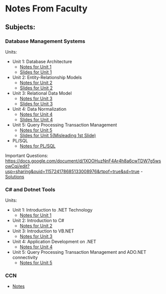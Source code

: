 # Notes From Faculty
## Subjects:
### Database Management Systems

Units:
- Unit 1: Database Architecture
    - [Notes for Unit 1](https://docs.google.com/document/d/1Prj1StphRbG4Vr4NhFGI4F6U17E4mYtF/edit?usp=sharing&ouid=115724178685133008976&rtpof=true&sd=true)
    - [Slides for Unit 1](https://drive.google.com/file/d/1a4AF_poF8PNfUb3djxFisOL4WIkr1FRg/view)
- Unit 2: Entity-Relationship Models
    - [Notes for Unit 2](https://drive.google.com/file/d/1v6W5FwZu3Ugn2FfqAmwinjbLHBAu2p4N/view?usp=sharing)
    - [Slides for Unit 2](https://drive.google.com/file/d/1a66v0fKfalZY4WAkFjGmMLMDKDASXx6i/view)
- Unit 3: Relational Data Model
    - [Notes for Unit 3](https://docs.google.com/document/d/1DV6VTj7KPLQAXAG-S1GRw2mlc6tUQelG/edit?usp=sharing&ouid=115724178685133008976&rtpof=true&sd=true)
    - [Slides for Unit 3](https://drive.google.com/file/d/1a1VB4TCxUNKfCzj6wAPRk1T1czwaRUWa/view)
- Unit 4: Data Normalization
    - [Notes for Unit 4](https://drive.google.com/file/d/1tc73ulSGhhGHBKlAfyT1cxEh8Hxj1v13/view?usp=sharing)
    - [Slides for Unit 4](https://drive.google.com/file/d/1_yOtkDMB3fyYu-S9lgInVqWo922hYFJL/view)
- Unit 5: Query Processing Transaction Management
    - [Notes for Unit 5](https://drive.google.com/file/d/1vDd_Ge25lV9fjRZqr1oBMN-NPG512x1O/view?usp=sharing)
    - [Slides for Unit 5(Misleading 1st Slide)](https://drive.google.com/file/d/1_wV_GcmDYqpwrJEtnWO-FZDylJRBV5sl/view)
- PL/SQL
    - [Notes for PL/SQL](https://docs.google.com/document/d/12ra6kYl8HrktaNaJl-_gHRZmbTMm_9WS/edit?usp=sharing&ouid=115724178685133008976&rtpof=true&sd=true)

Important Questions: https://docs.google.com/document/d/1XOOHuzNnF4Ar4h8a6cwTDW7g5wsowCqj/edit?usp=sharing&ouid=115724178685133008976&rtpof=true&sd=true
    - [Solutions](dbms/solved/faculty-given.md)

### C# and Dotnet Tools
Units:
- Unit 1: Introduction to .NET Technology
    - [Notes for Unit 1](Placeholder-Link)
- Unit 2: Introduction to C#
    - [Notes for Unit 2](Placeholder-Link)
- Unit 3: Introduction to VB.NET
    - [Notes for Unit 3](Placeholder-Link)
- Unit 4: Application Development on .NET
    - [Notes for Unit 4](Placeholder-Link)
- Unit 5: Query Processing Transaction Management and ADO.NET connectivity
    - [Notes for Unit 5](Placeholder-Link)
### CCN
- [Notes](Placeholder-Link)